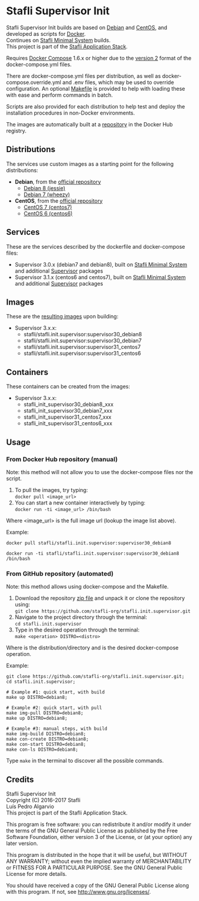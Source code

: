 # Stafli Supervisor Init
Stafli Supervisor Init builds are based on [Debian](https://www.debian.org) and [CentOS](https://www.centos.org), and developed as scripts for [Docker](https://www.docker.com).  
Continues on [Stafli Minimal System](https://github.com/stafli-org/stafli.system.minimal) builds.  
This project is part of the [Stafli Application Stack](https://github.com/stafli-org).

Requires [Docker Compose](https://docs.docker.com/compose) 1.6.x or higher due to the [version 2](https://docs.docker.com/compose/compose-file/#versioning) format of the docker-compose.yml files.

There are docker-compose.yml files per distribution, as well as docker-compose.override.yml and .env files, which may be used to override configuration.
An optional [Makefile](../../tree/master/Makefile) is provided to help with loading these with ease and perform commands in batch.

Scripts are also provided for each distribution to help test and deploy the installation procedures in non-Docker environments.

The images are automatically built at a [repository](https://hub.docker.com/r/stafli/stafli.init.supervisor) in the Docker Hub registry.

## Distributions
The services use custom images as a starting point for the following distributions:
- __Debian__, from the [official repository](https://hub.docker.com/_/debian)
  - [Debian 8 (jessie)](../../tree/master/debian8)
  - [Debian 7 (wheezy)](../../tree/master/debian7)
- __CentOS__, from the [official repository](https://hub.docker.com/_/centos)
  - [CentOS 7 (centos7)](../../tree/master/centos7)
  - [CentOS 6 (centos6)](../../tree/master/centos6)

## Services
These are the services described by the dockerfile and docker-compose files:
- Supervisor 3.0.x (debian7 and debian8), built on [Stafli Minimal System](https://github.com/stafli-org/stafli.system.minimal) and additional [Supervisor](http://supervisord.org) packages
- Supervisor 3.1.x (centos6 and centos7), built on [Stafli Minimal System](https://github.com/stafli-org/stafli.system.minimal) and additional [Supervisor](http://supervisord.org) packages

## Images
These are the [resulting images](https://hub.docker.com/r/stafli/stafli.init.supervisor/tags) upon building:
- Supervisor 3.x.x:
  - stafli/stafli.init.supervisor:supervisor30_debian8
  - stafli/stafli.init.supervisor:supervisor30_debian7
  - stafli/stafli.init.supervisor:supervisor31_centos7
  - stafli/stafli.init.supervisor:supervisor31_centos6

## Containers
These containers can be created from the images:
- Supervisor 3.x.x:
  - stafli_init_supervisor30_debian8_xxx
  - stafli_init_supervisor30_debian7_xxx
  - stafli_init_supervisor31_centos7_xxx
  - stafli_init_supervisor31_centos6_xxx

## Usage

### From Docker Hub repository (manual)

Note: this method will not allow you to use the docker-compose files nor the script.

1. To pull the images, try typing:  
`docker pull <image_url>`
2. You can start a new container interactively by typing:  
`docker run -ti <image_url> /bin/bash`

Where <image_url> is the full image url (lookup the image list above).

Example:
```
docker pull stafli/stafli.init.supervisor:supervisor30_debian8

docker run -ti stafli/stafli.init.supervisor:supervisor30_debian8 /bin/bash
```

### From GitHub repository (automated)

Note: this method allows using docker-compose and the Makefile.

1. Download the repository [zip file](https://github.com/stafli-org/stafli.init.supervisor/archive/master.zip) and unpack it or clone the repository using:  
`git clone https://github.com/stafli-org/stafli.init.supervisor.git`
2. Navigate to the project directory through the terminal:  
`cd stafli.init.supervisor`
3. Type in the desired operation through the terminal:  
`make <operation> DISTRO=<distro>`

Where <distro> is the distribution/directory and <operation> is the desired docker-compose operation.

Example:
```
git clone https://github.com/stafli-org/stafli.init.supervisor.git;
cd stafli.init.supervisor;

# Example #1: quick start, with build
make up DISTRO=debian8;

# Example #2: quick start, with pull
make img-pull DISTRO=debian8;
make up DISTRO=debian8;

# Example #3: manual steps, with build
make img-build DISTRO=debian8;
make con-create DISTRO=debian8;
make con-start DISTRO=debian8;
make con-ls DISTRO=debian8;
```

Type `make` in the terminal to discover all the possible commands.

## Credits
Stafli Supervisor Init  
Copyright (C) 2016-2017 Stafli  
Luís Pedro Algarvio  
This project is part of the Stafli Application Stack.

This program is free software: you can redistribute it and/or modify
it under the terms of the GNU General Public License as published by
the Free Software Foundation, either version 3 of the License, or
(at your option) any later version.

This program is distributed in the hope that it will be useful,
but WITHOUT ANY WARRANTY; without even the implied warranty of
MERCHANTABILITY or FITNESS FOR A PARTICULAR PURPOSE.  See the
GNU General Public License for more details.

You should have received a copy of the GNU General Public License
along with this program.  If not, see <http://www.gnu.org/licenses/>.
